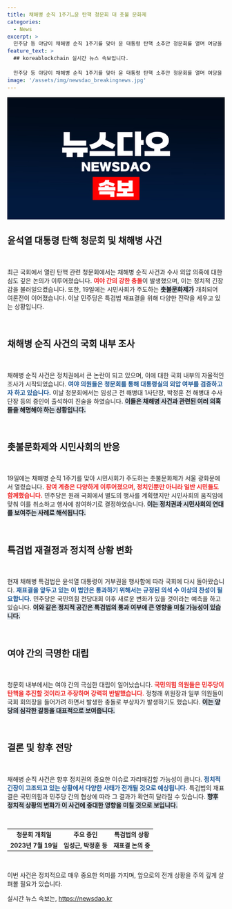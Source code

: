 ```yaml
---
title: 채해병 순직 1주기…윤 탄핵 청문회 대 촛불 문화제
categories:
  - News
excerpt: >
  민주당 등 야당이 채해병 순직 1주기를 맞아 윤 대통령 탄핵 소추안 청문회를 열며 여당을 압박했다. 채해병 사건 수사 외압 의혹이 쟁점으로 떠오른 가운데, 시민들과 함께한 촛불문화제가 더욱 가열했다. 야당의 반격이 계속될 것으로 보인다!
feature_text: >
  ## koreablockchain 실시간 뉴스 속보입니다.

  민주당 등 야당이 채해병 순직 1주기를 맞아 윤 대통령 탄핵 소추안 청문회를 열며 여당을 압박했다. 채해병 사건 수사 외압 의혹이 쟁점으로 떠오른 가운데, 시민들과 함께한 촛불문화제가 더욱 가열했다. 야당의 반격이 계속될 것으로 보인다!
image: '/assets/img/newsdao_breakingnews.jpg'
---
```


<p><img src="/assets/img/newsdao_breakingnews.jpg" alt="koreablockchain 속보" /></p>

<h2 data-ke-size="size26">윤석열 대통령 탄핵 청문회 및 채해병 사건</h2>

<p data-ke-size="size16">&nbsp;</p>

<p>최근 국회에서 열린 탄핵 관련 청문회에서는 채해병 순직 사건과 수사 외압 의혹에 대한 심도 깊은 논의가 이루어졌습니다. <b><span style="color: #ee2323;">여야 간의 강한 충돌</span></b>이 발생했으며, 이는 정치적 긴장감을 불러일으켰습니다. 또한, 19일에는 시민사회가 주도하는 <b><span style="background-color: #21538527;">촛불문화제가</span></b> 개최되어 여론전이 이어졌습니다. 이날 민주당은 특검법 재표결을 위해 다양한 전략을 세우고 있는 상황입니다.</p>

<p data-ke-size="size16">&nbsp;</p>

<h2 data-ke-size="size26">채해병 순직 사건의 국회 내부 조사</h2>

<p data-ke-size="size16">&nbsp;</p>

<p>채해병 순직 사건은 정치권에서 큰 논란이 되고 있으며, 이에 대한 국회 내부의 자율적인 조사가 시작되었습니다. <b><span style="color: #1a5490;">여야 의원들은 청문회를 통해 대통령실의 외압 여부를 검증하고자 하고 있습니다.</span></b> 이날 청문회에서는 임성근 전 해병대 1사단장, 박정훈 전 해병대 수사단장 등의 증인이 출석하여 진술을 하였습니다. <b><span style="background-color: #21538527;">이들은 채해병 사건과 관련된 여러 의혹들을 해명해야 하는 상황입니다.</span></b></p>

<p data-ke-size="size16">&nbsp;</p>

<h2 data-ke-size="size26">촛불문화제와 시민사회의 반응</h2>

<p data-ke-size="size16">&nbsp;</p>

<p>19일에는 채해병 순직 1주기를 맞아 시민사회가 주도하는 촛불문화제가 서울 광화문에서 열렸습니다. <b><span style="color: #ee2323;">참여 계층은 다양하게 이루어졌으며, 정치인뿐만 아니라 일반 시민들도 함께했습니다.</span></b> 민주당은 원래 국회에서 별도의 행사를 계획했지만 시민사회의 움직임에 맞춰 이를 취소하고 행사에 참여하기로 결정하였습니다. <b><span style="background-color: #21538527;">이는 정치권과 시민사회의 연대를 보여주는 사례로 해석됩니다.</span></b></p>

<p data-ke-size="size16">&nbsp;</p>

<h2 data-ke-size="size26">특검법 재결정과 정치적 상황 변화</h2>

<p data-ke-size="size16">&nbsp;</p>

<p>현재 채해병 특검법은 윤석열 대통령이 거부권을 행사함에 따라 국회에 다시 돌아왔습니다. <b><span style="color: #1a5490;">재표결을 앞두고 있는 이 법안은 통과하기 위해서는 규정된 의석 수 이상의 찬성이 필요합니다.</span></b> 민주당은 국민의힘 전당대회 이후 새로운 변화가 있을 것이라는 예측을 하고 있습니다. <b><span style="background-color: #21538527;">이와 같은 정치적 공간은 특검법의 통과 여부에 큰 영향을 미칠 가능성이 있습니다.</span></b></p>

<p data-ke-size="size16">&nbsp;</p>

<h2 data-ke-size="size26">여야 간의 극명한 대립</h2>

<p data-ke-size="size16">&nbsp;</p>

<p>청문회 내부에서는 여야 간의 극심한 대립이 일어났습니다. <b><span style="color: #ee2323;">국민의힘 의원들은 민주당이 탄핵을 추진할 것이라고 주장하며 강력히 반발했습니다.</span></b> 정청래 위원장과 일부 의원들이 국회 회의장을 들어가려 하면서 발생한 충돌로 부상자가 발생하기도 했습니다. <b><span style="background-color: #21538527;">이는 양당의 심각한 갈등을 대표적으로 보여줍니다.</span></b></p>

<p data-ke-size="size16">&nbsp;</p>

<h2 data-ke-size="size26">결론 및 향후 전망</h2>

<p data-ke-size="size16">&nbsp;</p>

<p>채해병 순직 사건은 향후 정치권의 중요한 이슈로 자리매김할 가능성이 큽니다. <b><span style="color: #1a5490;">정치적 긴장이 고조되고 있는 상황에서 다양한 사태가 전개될 것으로 예상됩니다.</span></b> 특검법의 재표결은 국민의힘과 민주당 간의 협상에 따라 그 결과가 확연히 달라질 수 있습니다. <b><span style="background-color: #21538527;">향후 정치적 상황의 변화가 이 사건에 중대한 영향을 미칠 것으로 보입니다.</span></b></p>

<p data-ke-size="size16">&nbsp;</p>

<table>
  <tr>
    <td style="text-align: center; height: 17px;"><b>청문회 개최일</b></td>
    <td style="text-align: center; height: 17px;"><b>주요 증인</b></td>
    <td style="text-align: center; height: 17px;"><b>특검법의 상황</b></td>
  </tr>
  <tr>
    <td style="text-align: center; height: 17px;"><b>2023년 7월 19일</b></td>
    <td style="text-align: center; height: 17px;"><b>임성근, 박정훈 등</b></td>
    <td style="text-align: center; height: 17px;"><b>재표결 논의 중</b></td>
  </tr>
</table>

<p data-ke-size="size16">&nbsp;</p>

<p>이번 사건은 정치적으로 매우 중요한 의미를 가지며, 앞으로의 전개 상황을 주의 깊게 살펴볼 필요가 있습니다.</p>
실시간 뉴스 속보는, <a href="https://newsdao.kr" rel="dofollow">https://newsdao.kr</a>


